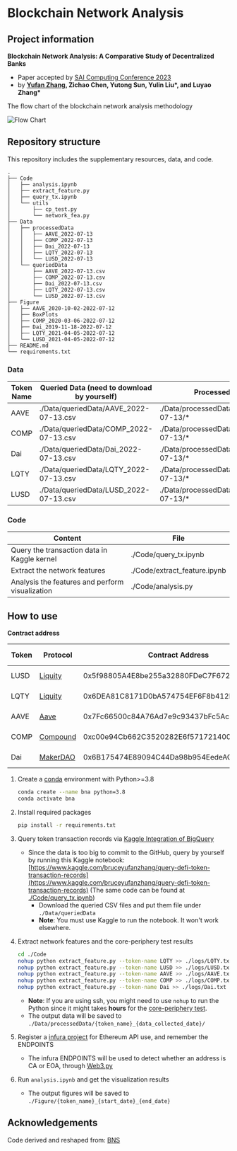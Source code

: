 # Blockchain Network Analysis

## Project information

**Blockchain Network Analysis: A Comparative Study of Decentralized Banks**

- Paper accepted by [SAI Computing Conference 2023](https://saiconference.com/Computing)
- by **[Yufan Zhang](https://yufanz.xyz/), Zichao Chen, Yutong Sun, Yulin Liu\*, and Luyao Zhang\***

The flow chart of the blockchain network analysis methodology

![Flow Chart](https://raw.githubusercontent.com/SciEcon/Blockchain-Network-Analysis/main/flowchart.png)

## Repository structure

This repository includes the supplementary resources, data, and code.

```
.
├── Code
│   ├── analysis.ipynb
│   ├── extract_feature.py
│   ├── query_tx.ipynb
│   └── utils
│       ├── cp_test.py
│       └── network_fea.py
├── Data
│   ├── processedData
│   │   ├── AAVE_2022-07-13
│   │   ├── COMP_2022-07-13
│   │   ├── Dai_2022-07-13
│   │   ├── LQTY_2022-07-13
│   │   └── LUSD_2022-07-13
│   └── queriedData
│       ├── AAVE_2022-07-13.csv
│       ├── COMP_2022-07-13.csv
│       ├── Dai_2022-07-13.csv
│       ├── LQTY_2022-07-13.csv
│       └── LUSD_2022-07-13.csv
├── Figure
│   ├── AAVE_2020-10-02-2022-07-12
│   ├── BoxPlots
│   ├── COMP_2020-03-06-2022-07-12
│   ├── Dai_2019-11-18-2022-07-12
│   ├── LQTY_2021-04-05-2022-07-12
│   └── LUSD_2021-04-05-2022-07-12
├── README.md
└── requirements.txt
```

### Data

| Token Name | Queried Data (need to download by yourself) | Processed Data                         |
|------------|---------------------------------------------|----------------------------------------|
| AAVE       | ./Data/queriedData/AAVE_2022-07-13.csv      | ./Data/processedData/AAVE_2022-07-13/* |
| COMP       | ./Data/queriedData/COMP_2022-07-13.csv      | ./Data/processedData/COMP_2022-07-13/* |
| Dai        | ./Data/queriedData/Dai_2022-07-13.csv       | ./Data/processedData/Dai_2022-07-13/*  |
| LQTY       | ./Data/queriedData/LQTY_2022-07-13.csv      | ./Data/processedData/LQTY_2022-07-13/* |
| LUSD       | ./Data/queriedData/LUSD_2022-07-13.csv      | ./Data/processedData/LUSD_2022-07-13/* |

### Code

| Content                                         | File                         |
|-------------------------------------------------|------------------------------|
| Query the transaction data in Kaggle kernel     | ./Code/query_tx.ipynb        |
| Extract the network features                    | ./Code/extract_feature.ipynb |
| Analysis the features and perform visualization | ./Code/analysis.py           |


## How to use

**Contract address**

| Token | Protocol                              | Contract Address                           | Start Date |
|-------|---------------------------------------|--------------------------------------------|------------|
| LUSD  | [Liquity](https://www.liquity.org/)   | 0x5f98805A4E8be255a32880FDeC7F6728C6568bA0 | 2021-04-05 |
| LQTY  | [Liquity](https://www.liquity.org/)   | 0x6DEA81C8171D0bA574754EF6F8b412F2Ed88c54D | 2021-04-05 |
| AAVE  | [Aave](https://aave.com/)             | 0x7Fc66500c84A76Ad7e9c93437bFc5Ac33E2DDaE9 | 2020-10-02 |
| COMP  | [Compound](https://compound.finance/) | 0xc00e94Cb662C3520282E6f5717214004A7f26888 | 2020-03-04 |
| Dai   | [MakerDAO](https://makerdao.com/)     | 0x6B175474E89094C44Da98b954EedeAC495271d0F | 2019-11-13 |


1. Create a [conda](https://docs.conda.io/en/latest/) environment with Python>=3.8

    ```bash
    conda create --name bna python=3.8
    conda activate bna
    ```

2. Install required packages

    ```bash
    pip install -r requirements.txt
    ```

3. Query token transaction records via [Kaggle Integration of BigQuery](https://www.kaggle.com/datasets/bigquery/ethereum-blockchain)

   - Since the data is too big to commit to the GitHub, query by yourself by running this Kaggle notebook: [https://www.kaggle.com/bruceyufanzhang/query-defi-token-transaction-records](https://www.kaggle.com/bruceyufanzhang/query-defi-token-transaction-records) (The same code can be found at [./Code/query_tx.ipynb](./Code/query_tx.ipynb))
     - Download the queried CSV files and put them file under `./Data/queriedData`
     - **Note**: You must use Kaggle to run the notebook. It won't work elsewhere.
  <!-- - **[Method 2]** Download our queried data from Google Drive: [https://drive.google.com/file/d/1ROOx5Cg3PrFcxG_VgRkcBV-NVwkV81qg/view?usp=share_link](https://drive.google.com/file/d/1ROOx5Cg3PrFcxG_VgRkcBV-NVwkV81qg/view?usp=share_link) -->

4. Extract network features and the core-periphery test results

    ```bash
    cd ./Code
    nohup python extract_feature.py --token-name LQTY >> ./logs/LQTY.txt
    nohup python extract_feature.py --token-name LUSD >> ./logs/LUSD.txt
    nohup python extract_feature.py --token-name AAVE >> ./logs/AAVE.txt
    nohup python extract_feature.py --token-name COMP >> ./logs/COMP.txt
    nohup python extract_feature.py --token-name Dai >> ./logs/Dai.txt
    ```

   - **Note**: If you are using ssh, you might need to use `nohup` to run the Python since it might takes **hours** for the [core-periphery test](https://github.com/skojaku/core-periphery-detection).
   - The output data will be saved to `./Data/processedData/{token_name}_{data_collected_date}/`

5. Register a [infura project](https://infura.io/) for Ethereum API use, and remember the ENDPOINTS

   - The infura ENDPOINTS will be used to detect whether an address is CA or EOA, through [Web3.py](https://web3py.readthedocs.io/en/stable/quickstart.html)
   
6. Run `analysis.ipynb` and get the visualization results
   - The output figures will be saved to `./Figure/{token_name}_{start_date}_{end_date}`

## Acknowledgements

Code derived and reshaped from: [BNS](https://github.com/Blockchain-Network-Studies/BNS)
